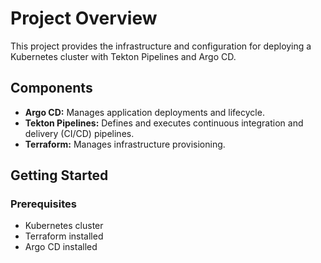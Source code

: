# Project Overview

This project provides the infrastructure and configuration for deploying a Kubernetes cluster with Tekton Pipelines and Argo CD.

## Components

* **Argo CD:** Manages application deployments and lifecycle.
* **Tekton Pipelines:** Defines and executes continuous integration and delivery (CI/CD) pipelines.
* **Terraform:** Manages infrastructure provisioning.

## Getting Started

### Prerequisites
* Kubernetes cluster
* Terraform installed
* Argo CD installed
